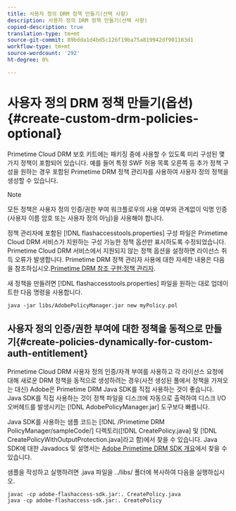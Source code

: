 ```yaml
---
title: 사용자 정의 DRM 정책 만들기(선택 사항)
description: 사용자 정의 DRM 정책 만들기(선택 사항)
copied-description: true
translation-type: tm+mt
source-git-commit: 89bdda1d4bd5c126f19ba75a819942df901183d1
workflow-type: tm+mt
source-wordcount: '292'
ht-degree: 0%

---
```



# 사용자 정의 DRM 정책 만들기(옵션){#create-custom-drm-policies-optional}

Primetime Cloud DRM 보호 키트에는 패키징 중에 사용할 수 있도록 미리 구성된 몇 가지 정책이 포함되어 있습니다. 예를 들어 특정 SWF 허용 목록 오른쪽 등 추가 정책 구성을 원하는 경우 포함된 Primetime DRM 정책 관리자를 사용하여 사용자 정의 정책을 생성할 수 있습니다.

>[!NOTE]
>
>모든 정책은 사용자 정의 인증/권한 부여 워크플로우의 사용 여부와 관계없이 익명 인증(사용자 이름 암호 또는 사용자 정의 아님)을 사용해야 합니다.

정책 관리자에 포함된 [!DNL flashaccesstools.properties] 구성 파일은 Primetime Cloud DRM 서비스가 지원하는 구성 가능한 정책 옵션만 표시하도록 수정되었습니다. Primetime Cloud DRM 서비스에서 지원되지 않는 정책 옵션을 설정하면 라이선스 취득 오류가 발생합니다. Primetime DRM 정책 관리자 사용에 대한 자세한 내용은 다음을 참조하십시오.[Primetime DRM 참조 구현:정책 관리자](https://help.adobe.com/en_US/primetime/drm/5.3/reference_implementations/index.html#concept-DRM_Policy_Manager).

새 정책을 만들려면 [!DNL flashaccesstools.properties] 파일을 원하는 대로 업데이트한 다음 명령을 사용합니다.

```
java -jar libs/AdobePolicyManager.jar new myPolicy.pol
```

## 사용자 정의 인증/권한 부여에 대한 정책을 동적으로 만들기{#create-policies-dynamically-for-custom-auth-entitlement}

Primetime Cloud DRM 사용자 정의 인증/자격 부여를 사용하고 각 라이선스 요청에 대해 새로운 DRM 정책을 동적으로 생성하려는 경우(사전 생성된 풀에서 정책을 가져오는 대신) Adobe은 Primetime DRM Java SDK를 직접 사용하는 것이 좋습니다. Java SDK를 직접 사용하는 것이 정책 파일을 디스크에 자동으로 출력하여 디스크 I/O 오버헤드를 발생시키는 [!DNL AdobePolicyManager.jar] 도구보다 빠릅니다.

Java SDK를 사용하는 샘플 코드는 [!DNL /Primetime DRM PolicyManager/sampleCode/] 디렉토리([!DNL CreatePolicy.java] 및 [!DNL CreatePolicyWithOutputProtection.java]라고 함)에서 찾을 수 있습니다. Java SDK에 대한 Javadocs 및 설명서는 [Adobe Primetime DRM SDK 개요](../../../digital-rights-management/drm-sdk-overview/overview.md)에서 찾을 수 있습니다.

샘플을 작성하고 실행하려면 .java 파일을 ../libs/ 폴더에 복사하여 다음을 실행하십시오.

```
javac -cp adobe-flashaccess-sdk.jar:. CreatePolicy.java
java -cp adobe-flashaccess-sdk.jar:. CreatePolicy
```
